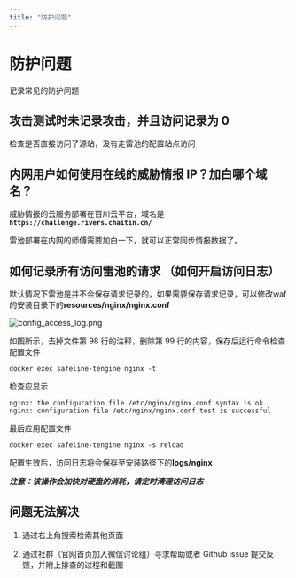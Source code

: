 ```yaml
---
title: "防护问题"
---
```


# 防护问题

记录常见的防护问题

## 攻击测试时未记录攻击，并且访问记录为 0

检查是否直接访问了源站，没有走雷池的配置站点访问

## 内网用户如何使用在线的威胁情报 IP？加白哪个域名？

威胁情报的云服务部署在百川云平台，域名是 **`https://challenge.rivers.chaitin.cn/`**

雷池部署在内网的师傅需要加白一下，就可以正常同步情报数据了。

## 如何记录所有访问雷池的请求 （如何开启访问日志）

默认情况下雷池是并不会保存请求记录的，如果需要保存请求记录，可以修改waf的安装目录下的**resources/nginx/nginx.conf**

![config_access_log.png](/images/docs/config_access_log.png)

如图所示，去掉文件第 98 行的注释，删除第 99 行的内容，保存后运行命令检查配置文件

```shell
docker exec safeline-tengine nginx -t
```

检查应显示

```shell
nginx: the configuration file /etc/nginx/nginx.conf syntax is ok
nginx: configuration file /etc/nginx/nginx.conf test is successful
```

最后应用配置文件

```shell
docker exec safeline-tengine nginx -s reload
```

配置生效后，访问日志将会保存至安装路径下的**logs/nginx**

**_注意：该操作会加快对硬盘的消耗，请定时清理访问日志_**

## 问题无法解决

1. 通过右上角搜索检索其他页面

2. 通过社群（官网首页加入微信讨论组）寻求帮助或者 Github issue 提交反馈，并附上排查的过程和截图
